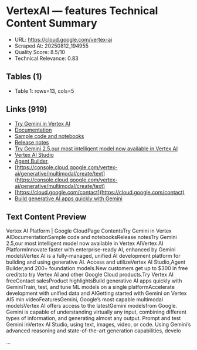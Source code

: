 # VertexAI — features Technical Content Summary

- URL: https://cloud.google.com/vertex-ai
- Scraped At: 20250812_194955
- Quality Score: 8.5/10
- Technical Relevance: 0.83

## Tables (1)
- Table 1: rows=13, cols=5

## Links (919)
- [Try Gemini in Vertex AI](https://console.cloud.google.com/freetrial/?redirectPath=/vertex-ai/generative/multimodal/create/text)
- [Documentation](https://cloud.google.com/vertex-ai/docs)
- [Sample code and notebooks](https://github.com/GoogleCloudPlatform/vertex-ai-samples/)
- [Release notes](https://cloud.google.com/vertex-ai/docs/release-notes)
- [Try Gemini 2.5,our most intelligent model now available in Vertex AI](https://console.cloud.google.com/vertex-ai/studio/freeform)
- [Vertex AI Studio](https://cloud.google.com/generative-ai-studio)
- [Agent Builder,](https://cloud.google.com/products/agent-builder/)
- [https://console.cloud.google.com/vertex-ai/generative/multimodal/create/text](https://console.cloud.google.com/vertex-ai/generative/multimodal/create/text)
- [https://cloud.google.com/contact](https://cloud.google.com/contact)
- [Build generative AI apps quickly with Gemini](/vertex-ai#common-uses)

## Text Content Preview

Vertex AI Platform | Google CloudPage ContentsTry Gemini in Vertex AIDocumentationSample code and notebooksRelease notesTry Gemini 2.5,our most intelligent model now available in Vertex AIVertex AI PlatformInnovate faster with enterprise-ready AI, enhanced by Gemini modelsVertex AI is a fully-managed, unified AI development platform for building and using generative AI. Access and utilizeVertex AI Studio,Agent Builder,and 200+ foundation models.New customers get up to $300 in free creditsto try Vertex AI and other Google Cloud products.Try Vertex AI freeContact salesProduct highlightsBuild generative AI apps quickly with GeminiTrain, test, and tune ML models on a single platformAccelerate development with unified data and AIGetting started with Gemini on Vertex AI5 min videoFeaturesGemini, Google’s most capable multimodal modelsVertex AI offers access to the latestGemini modelsfrom Google. Gemini is capable of understanding virtually any input, combining different types of information, and generating almost any output. Prompt and test Gemini inVertex AI Studio, using text, images, video, or code. Using Gemini’s advanced reasoning and state-of-the-art generation capabilities, develo

…